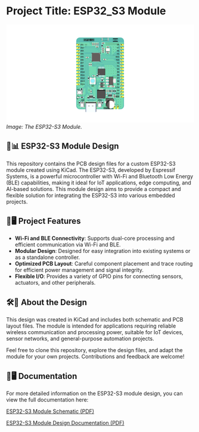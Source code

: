 # Project Title: **ESP32_S3 Module**

![Project Image](https://github.com/thynavy/ESP32S3_Module/blob/main/19.%20ESP32%20Module.png)
*Image: The ESP32-S3 Module.*

## 📐📊 ESP32-S3 Module Design

This repository contains the PCB design files for a custom ESP32-S3 module created using KiCad. The ESP32-S3, developed by Espressif Systems, is a powerful microcontroller with Wi-Fi and Bluetooth Low Energy (BLE) capabilities, making it ideal for IoT applications, edge computing, and AI-based solutions. This module design aims to provide a compact and flexible solution for integrating the ESP32-S3 into various embedded projects.

## 🚀🖥️ Project Features

- **Wi-Fi and BLE Connectivity**: Supports dual-core processing and efficient communication via Wi-Fi and BLE.
- **Modular Design**: Designed for easy integration into existing systems or as a standalone controller.
- **Optimized PCB Layout**: Careful component placement and trace routing for efficient power management and signal integrity.
- **Flexible I/O**: Provides a variety of GPIO pins for connecting sensors, actuators, and other peripherals.

## 🛠️🔌 About the Design

This design was created in KiCad and includes both schematic and PCB layout files. The module is intended for applications requiring reliable wireless communication and processing power, suitable for IoT devices, sensor networks, and general-purpose automation projects.

Feel free to clone this repository, explore the design files, and adapt the module for your own projects. Contributions and feedback are welcome!

## 📄🖥️ Documentation

For more detailed information on the ESP32-S3 module design, you can view the full documentation here:

[ESP32-S3 Module Schematic (PDF)](https://github.com/thynavy/ESP32S3_Module/blob/main/19.%20ESP32%20Module.pdf)

[ESP32-S3 Module Design Documentation (PDF)](https://github.com/thynavy/ESP32S3_Module/blob/main/esp32-s3-wroom-1_wroom-1u_datasheet_en.pdf)
